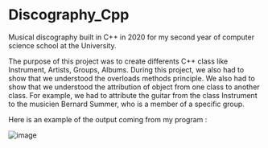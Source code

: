 # Discography_Cpp
Musical discography built in C++ in 2020 for my second year of computer science school at the University.

The purpose of this project was to create differents C++ class like Instrument, Artists, Groups, Albums.
During this project, we also had to show that we understood the overloads methods principle.
We also had to show that we understood the attribution of object from one class to another class.
For example, we had to attribute the guitar from the class Instrument to the musicien Bernard Summer, who is a member of a specific group. 

Here is an example of the output coming from my program :

![image](https://user-images.githubusercontent.com/93252510/231596049-ca78a2b7-d69b-4aac-a660-c56953d0cb92.png)
